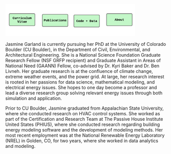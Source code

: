 
<a href="https://jasminegarland.github.io/cv/"><img src="/images/cv_icon.png" alt="drawing" height="100"/></a><a href="https://jasminegarland.github.io/pubs/"><img src="/images/pub_icon.png" alt="drawing" height="100"/></a><a href="https://jasminegarland.github.io/code/"><img src="/images/codedata_icon.png" alt="drawing" height="100"/></a><a href="https://jasminegarland.github.io/about/"><img src="/images/about.png" alt="drawing" height="100"/></a>


Jasmine Garland is currently pursuing her PhD at the University of Colorado Boulder (CU Boulder), in the Department of Civil, Environmental, and Architectural Engineering. She is a National Science Foundation Graduate Research Fellow (NSF GRFP recipient) and Graduate Assistant in Areas of National Need (GAANN) Fellow,  co-advised by Dr. Kyri Baker and Dr. Ben Livneh. Her graduate research is at the confluence of climate change, extreme weather events, and the power grid. At large, her research interest is rooted in her passions for data science, mathematical modeling, and electrical energy issues. She hopes to one day become a professor and lead a diverse research group solving relevant energy issues through both simulation and application.

Prior to CU Boulder, Jasmine graduated from Appalachian State University, where she conducted research on  HVAC control systems. She worked as part of the Certification and Research Team at The Passive House Institute United States (PHIUS), where she conducted research regarding building energy modeling software and the development of modeling methods. Her most recent employment was at the National Renewable Energy Laboratory (NREL) in Golden, CO, for two years, where she worked in data analytics and modeling. 
